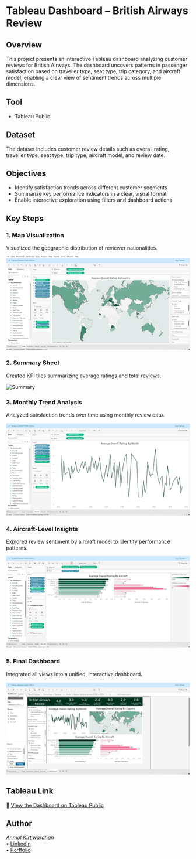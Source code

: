# Tableau Dashboard – British Airways Review

## Overview  
This project presents an interactive Tableau dashboard analyzing customer reviews for British Airways. The dashboard uncovers patterns in passenger satisfaction based on traveller type, seat type, trip category, and aircraft model, enabling a clear view of sentiment trends across multiple dimensions.

## Tool  
- Tableau Public

## Dataset  
The dataset includes customer review details such as overall rating, traveller type, seat type, trip type, aircraft model, and review date.

## Objectives  
- Identify satisfaction trends across different customer segments  
- Summarize key performance indicators in a clear, visual format  
- Enable interactive exploration using filters and dashboard actions

## Key Steps  

### 1. Map Visualization  
Visualized the geographic distribution of reviewer nationalities.

![Map View](https://github.com/Akwardhan/Tableau-British-Airways-Review/blob/main/Tableau-British-Airways-Review/Screenshots/1_Map.png)

### 2. Summary Sheet  
Created KPI tiles summarizing average ratings and total reviews.

![Summary](images/summary.png)

### 3. Monthly Trend Analysis  
Analyzed satisfaction trends over time using monthly review data.

![Trends](https://github.com/Akwardhan/Tableau-British-Airways-Review/blob/main/Tableau-British-Airways-Review/Screenshots/3_Month.png)

### 4. Aircraft-Level Insights  
Explored review sentiment by aircraft model to identify performance patterns.

![Aircraft](https://github.com/Akwardhan/Tableau-British-Airways-Review/blob/main/Tableau-British-Airways-Review/Screenshots/4_Aircraft.png)

### 5. Final Dashboard  
Integrated all views into a unified, interactive dashboard.

![Dashboard](https://github.com/Akwardhan/Tableau-British-Airways-Review/blob/main/Tableau-British-Airways-Review/Screenshots/5_Dashboard.png)

## Tableau Link  
🔗 [View the Dashboard on Tableau Public](https://public.tableau.com/app/profile/anmol.kirtiwardhan/vizzes)

## Author  
*Anmol Kirtiwardhan*  
• [LinkedIn](https://www.linkedin.com/in/yourprofile)  
• [Portfolio](https://your-portfolio.com)
